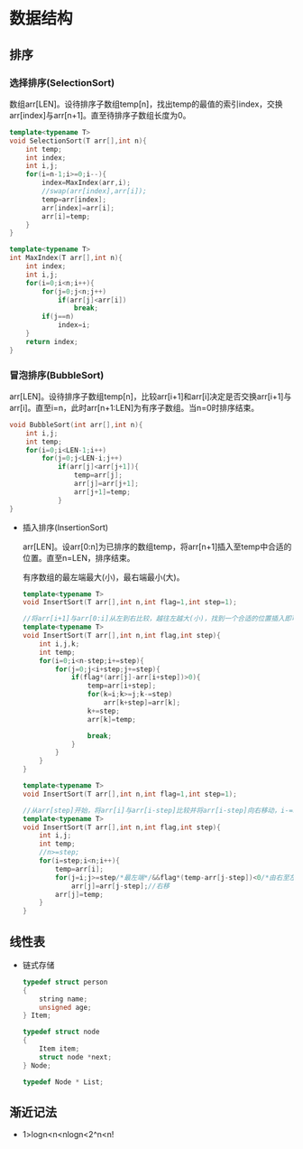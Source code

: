 # 数据结构

## 排序

### 选择排序(SelectionSort)

数组arr[LEN]。设待排序子数组temp[n]，找出temp的最值的索引index，交换arr[index]与arr[n+1]。直至待排序子数组长度为0。

```cpp
template<typename T>
void SelectionSort(T arr[],int n){
    int temp;
    int index;
    int i,j;
    for(i=n-1;i>=0;i--){
        index=MaxIndex(arr,i);
      	//swap(arr[index],arr[i]);
        temp=arr[index];
        arr[index]=arr[i];
        arr[i]=temp;
    }
}

template<typename T>
int MaxIndex(T arr[],int n){
    int index;
    int i,j;
    for(i=0;i<n;i++){
        for(j=0;j<n;j++)
            if(arr[j]<arr[i])
                break;
        if(j==n)
            index=i;
    }
    return index;
}
```



### 冒泡排序(BubbleSort)

arr[LEN]。设待排序子数组temp[n]，比较arr[i+1]和arr[i]决定是否交换arr[i+1]与arr[i]。直至i=n，此时arr[n+1:LEN]为有序子数组。当n=0时排序结束。

```cpp
void BubbleSort(int arr[],int n){
    int i,j;
    int temp;
    for(i=0;i<LEN-1;i++)
        for(j=0;j<LEN-i;j++)
            if(arr[j]<arr[j+1]){
                temp=arr[j];
                arr[j]=arr[j+1];
                arr[j+1]=temp;
            }
}
```

- 插入排序(InsertionSort)

  arr[LEN]。设arr[0:n]为已排序的数组temp，将arr[n+1]插入至temp中合适的位置。直至n=LEN，排序结束。

  有序数组的最左端最大(小)，最右端最小(大)。

  ```cpp
  template<typename T>
  void InsertSort(T arr[],int n,int flag=1,int step=1);
  
  //将arr[i+1]与arr[0:i]从左到右比较，越往左越大(小)，找到一个合适的位置插入即可停止遍历arr[0:i]。
  template<typename T>
  void InsertSort(T arr[],int n,int flag,int step){
      int i,j,k;
      int temp;
      for(i=0;i<n-step;i+=step){
          for(j=0;j<i+step;j+=step){
              if(flag*(arr[j]-arr[i+step])>0){
                  temp=arr[i+step];
                  for(k=i;k>=j;k-=step)
                      arr[k+step]=arr[k];
                  k+=step;
                  arr[k]=temp;
  
                  break;
              }
          }
      }
  }
  ```

  ```cpp
  template<typename T>
  void InsertSort(T arr[],int n,int flag=1,int step=1);
  
  //从arr[step]开始，将arr[i]与arr[i-step]比较并将arr[i-step]向右移动，i-=step，为temp腾出空间，直到数组的首位或者找到合适的位置时停止移动。将temp赋值到腾出的空间。
  template<typename T>
  void InsertSort(T arr[],int n,int flag,int step){
      int i,j;
      int temp;
      //n>=step;
      for(i=step;i<n;i++){
          temp=arr[i];
          for(j=i;j>=step/*最左端*/&&flag*(temp-arr[j-step])<0/*由右至左比较*/;j-=step)
              arr[j]=arr[j-step];//右移
          arr[j]=temp;
      }
  }
  ```

  

## 线性表

- 链式存储

  ```cpp
  typedef struct person
  {
      string name;
      unsigned age;
  } Item;
  
  typedef struct node
  {
      Item item;
      struct node *next;
  } Node;
  
  typedef Node * List;
  ```

  

## 渐近记法

- 1>logn<n<nlogn<2^n<n!

  